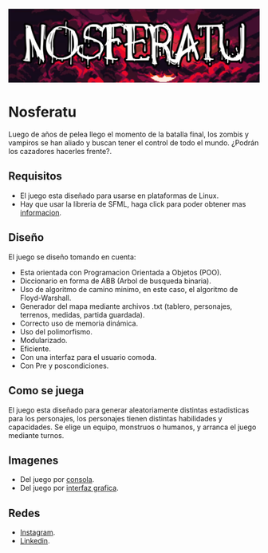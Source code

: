 <p align="center">
  <img src="https://github.com/enzoherbas/NosferatuGame/blob/main/nosferatuImagenes/title.png" width="700" title="Titulo">
</p>

# Nosferatu
Luego de años de pelea llego el momento de la batalla final, los zombis y vampiros se han 
aliado y buscan tener el control de todo el mundo. ¿Podrán los cazadores hacerles frente?.

## Requisitos
- El juego esta diseñado para usarse en plataformas de Linux.
- Hay que usar la libreria de SFML, haga click para poder obtener mas [informacion](https://www.sfml-dev.org/tutorials/).

## Diseño
El juego se diseño tomando en cuenta:
- Esta orientada con Programacion Orientada a Objetos (POO).
- Diccionario en forma de ABB (Arbol de busqueda binaria).
- Uso de algoritmo de camino minimo, en este caso, el algoritmo de Floyd-Warshall.
- Generador del mapa mediante archivos .txt (tablero, personajes, terrenos, medidas, partida guardada).
- Correcto uso de memoria dinámica.
- Uso del polimorfismo.
- Modularizado. 
- Eficiente.
- Con una interfaz para el usuario comoda.
- Con Pre y poscondiciones.

## Como se juega
El juego esta diseñado para generar aleatoriamente distintas estadisticas para los personajes, los personajes tienen distintas habilidades
y capacidades. Se elige un equipo, monstruos o humanos, y arranca el juego mediante turnos.

## Imagenes
- Del juego por [consola](https://github.com/enzoherbas/NosferatuGame/tree/main/nosferatuImagenes/Console).
- Del juego por [interfaz grafica](https://github.com/enzoherbas/NosferatuGame/tree/main/nosferatuImagenes/Interfaz).

## Redes
- [Instagram](https://www.instagram.com/enzoherbas_/).
- [Linkedin](https://www.linkedin.com/in/enzo-herbas-388bb81b7/).

